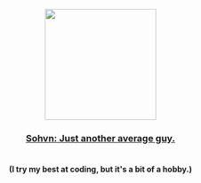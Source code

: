 <p align="center">
  <img src="https://media1.tenor.com/m/RuQw_TQ24uwAAAAC/anime.gif" height="200" />
</p>

<h3 align="center">
  <a href="#">Sohvn: Just another average guy.</a>
</h3>

<h4 align="center">
  <br>
  (I try my best at coding, but it's a bit of a hobby.)
</h4>
